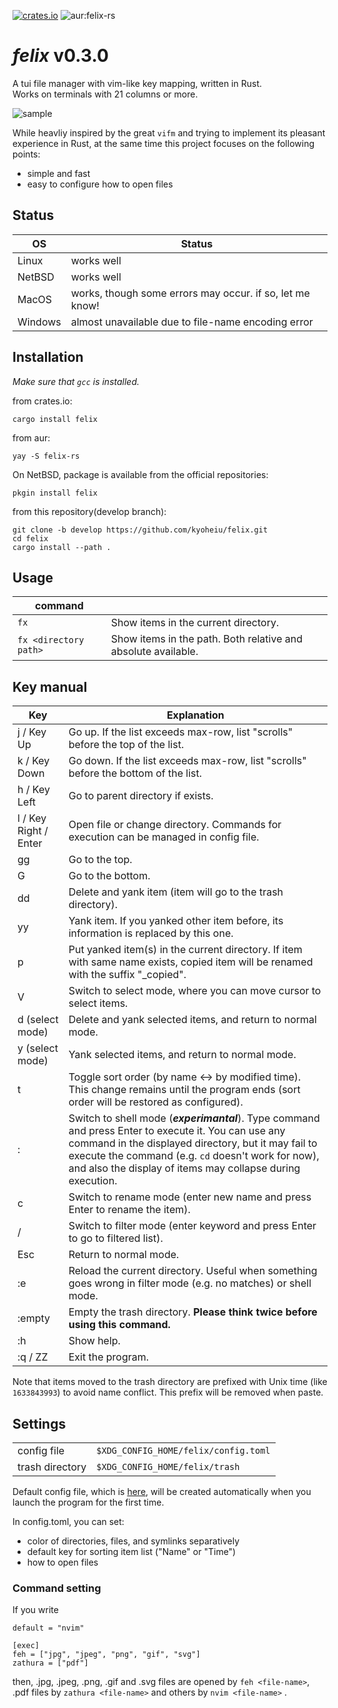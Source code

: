 [![crates.io](https://img.shields.io/crates/v/felix)](https://crates.io/crates/felix) ![aur:felix-rs](https://img.shields.io/aur/version/felix-rs)

# *felix* v0.3.0

A tui file manager with vim-like key mapping, written in Rust.  
Works on terminals with 21 columns or more.

![sample](https://github.com/kyoheiu/felix/blob/main/screenshots/sample.gif)

While heavliy inspired by the great `vifm` and trying to implement its pleasant experience in Rust, at the same time this project focuses on the following points:

- simple and fast
- easy to configure how to open files

## Status

| OS | Status |
| -- | ------ |
|Linux  | works well |
|NetBSD | works well |
|MacOS  | works, though some errors may occur. if so, let me know!|
|Windows| almost unavailable due to file-name encoding error|

## Installation

*Make sure that `gcc` is installed.*

from crates.io:

```
cargo install felix
```

from aur:

```
yay -S felix-rs
```

On NetBSD, package is available from the official repositories:

```
pkgin install felix
```

from this repository(develop branch):

```
git clone -b develop https://github.com/kyoheiu/felix.git
cd felix
cargo install --path .
```

## Usage

| command               |                                                               |
| --------------------- | ------------------------------------------------------------- |
| `fx`                  | Show items in the current directory.                          |
| `fx <directory path>` | Show items in the path. Both relative and absolute available. |

## Key manual

| Key                   | Explanation                                                                                                                                                                                                                                            |
| --------------------- | ------------------------------------------------------------------------------------------------------------------------------------------------------------------------------------------------------------------------------------------------------ |
| j / Key Up            | Go up. If the list exceeds max-row, list "scrolls" before the top of the list.                                                                                                                                                                         |
| k / Key Down          | Go down. If the list exceeds max-row, list "scrolls" before the bottom of the list.                                                                                                                                                                    |
| h / Key Left          | Go to parent directory if exists.                                                                                                                                                                                                                      |
| l / Key Right / Enter | Open file or change directory. Commands for execution can be managed in config file.                                                                                                                                                                   |
| gg                    | Go to the top.                                                                                                                                                                                                                                         |
| G                     | Go to the bottom.                                                                                                                                                                                                                                      |
| dd                    | Delete and yank item (item will go to the trash directory).                                                                                                                                                                                            |
| yy                    | Yank item. If you yanked other item before, its information is replaced by this one.                                                                                                                                                                   |
| p                     | Put yanked item(s) in the current directory. If item with same name exists, copied item will be renamed with the suffix "\_copied".                                                                                                                    |
| V                     | Switch to select mode, where you can move cursor to select items.                                                                                                                                                                                      |
| d (select mode)       | Delete and yank selected items, and return to normal mode.                                                                                                                                                                                             |
| y (select mode)       | Yank selected items, and return to normal mode.                                                                                                                                                                                                        |
| t                     | Toggle sort order (by name <-> by modified time). This change remains until the program ends (sort order will be restored as configured).                                                                                                              |
| :                     | Switch to shell mode (***experimantal***). Type command and press Enter to execute it. You can use any command in the displayed directory, but it may fail to execute the command (e.g. `cd` doesn't work for now), and also the display of items may collapse during execution. |
| c                     | Switch to rename mode (enter new name and press Enter to rename the item).                                                                                                                                                                             |
| /                     | Switch to filter mode (enter keyword and press Enter to go to filtered list).                                                                                                                                                                          |
| Esc                   | Return to normal mode.                                                                                                                                                                                                                                 |
| :e                    | Reload the current directory. Useful when something goes wrong in filter mode (e.g. no matches) or shell mode.                                                                                                                                         |
| :empty                | Empty the trash directory. **Please think twice before using this command.**                                                                                                                                                                           |
| :h                    | Show help.                                                                                                                                                                                                                                             |
| :q / ZZ               | Exit the program.                                                                                                                                                                                                                                      |

Note that items moved to the trash directory are prefixed with Unix time (like `1633843993`) to avoid name conflict. This prefix will be removed when paste.

## Settings

|                 |                                   |
| --------------- | --------------------------------- |
| config file     | `$XDG_CONFIG_HOME/felix/config.toml` |
| trash directory | `$XDG_CONFIG_HOME/felix/trash`       |

Default config file, which is [here](config.toml), will be created automatically when you launch the program for the first time.

In config.toml, you can set:

- color of directories, files, and symlinks separatively
- default key for sorting item list ("Name" or "Time")
- how to open files

### Command setting

If you write

```
default = "nvim"

[exec]
feh = ["jpg", "jpeg", "png", "gif", "svg"]
zathura = ["pdf"]
```

then, .jpg, .jpeg, .png, .gif and .svg files are opened by `feh <file-name>`, .pdf files by `zathura <file-name>` and others by `nvim <file-name>` .
